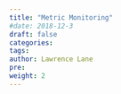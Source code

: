 ```yaml
---
title: "Metric Monitoring"
#date: 2018-12-3
draft: false
categories:
tags:
author: Lawrence Lane
pre:
weight: 2
---
```

